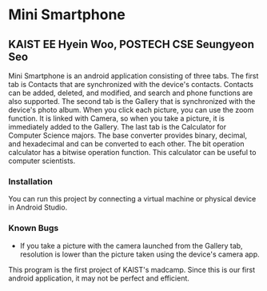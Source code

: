 # Mini Smartphone
## **KAIST EE** Hyein Woo, **POSTECH CSE** Seungyeon Seo
Mini Smartphone is an android application consisting of three tabs. The first tab is Contacts that are synchronized with the device's contacts. Contacts can be added, deleted, and modified, and search and phone functions are also supported. The second tab is the Gallery that is synchronized with the device's photo album. When you click each picture, you can use the zoom function. It is linked with Camera, so when you take a picture, it is immediately added to the Gallery. The last tab is the Calculator for Computer Science majors. The base converter provides binary, decimal, and hexadecimal and can be converted to each other. The bit operation calculator has a bitwise operation function. This calculator can be useful to computer scientists.

### Installation
You can run this project by connecting a virtual machine or physical device in Android Studio.

### Known Bugs
- If you take a picture with the camera launched from the Gallery tab, resolution is lower than the picture taken using the device's camera app.

This program is the first project of KAIST's madcamp. Since this is our first android application, it may not be perfect and efficient.
